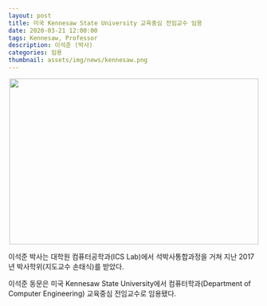 ```yaml
---
layout: post
title: 미국 Kennesaw State University 교육중심 전임교수 임용
date: 2020-03-21 12:00:00
tags: Kennesaw, Professor
description: 이석준 (박사)
categories: 임용
thumbnail: assets/img/news/kennesaw.png
---
```


<img class="img-responsive img-centered" src="img/news/kennesaw.png" alt="" width="500" height="333" style="margin-left: auto; margin-right: auto; display: block;">
<p>이석준 박사는 대학원 컴퓨터공학과(ICS Lab)에서 석박사통합과정을 거쳐 지난 2017년 박사학위(지도교수 손태식)를 받았다.</p>
<p>이석준 동문은 미국 Kennesaw State University에서 컴퓨터학과(Department of Computer Engineering) 교육중심 전임교수로 임용됐다.</p>